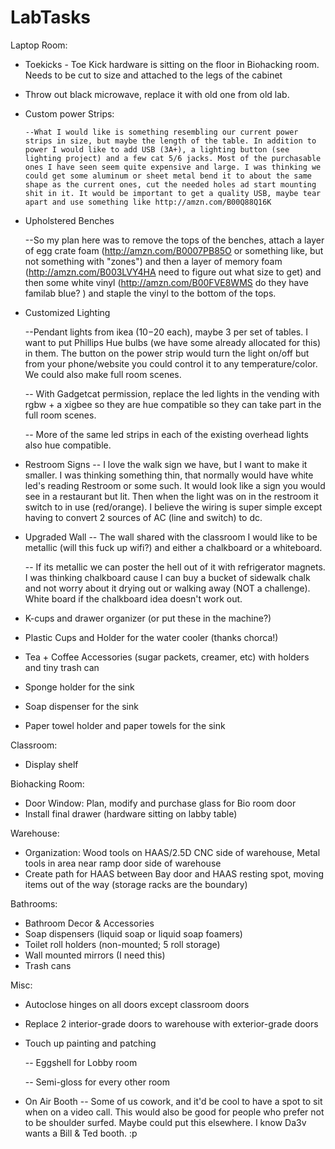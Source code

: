 # LabTasks
Laptop Room:

  - Toekicks - Toe Kick hardware is sitting on the floor in Biohacking room. Needs to be cut to size and attached to the legs of the cabinet

  - Throw out black microwave, replace it with old one from old lab.

  - Custom power Strips:

        --What I would like is something resembling our current power strips in size, but maybe the length of the table. In addition to power I would like to add USB (3A+), a lighting button (see lighting project) and a few cat 5/6 jacks. Most of the purchasable ones I have seen seem quite expensive and large. I was thinking we could get some aluminum or sheet metal bend it to about the same shape as the current ones, cut the needed holes ad start mounting shit in it. It would be important to get a quality USB, maybe tear apart and use something like http://amzn.com/B00Q88Q16K

  - Upholstered Benches

       --So my plan here was to remove the tops of the benches, attach a layer of egg crate foam (http://amzn.com/B0007PB85O or something like, but not something with "zones") and then a layer of memory foam (http://amzn.com/B003LVY4HA need to figure out what size to get) and then some white vinyl (http://amzn.com/B00FVE8WMS do they have familab blue? ) and staple the vinyl to the bottom of the tops.

  - Customized Lighting

       --Pendant lights from ikea ($10-$20 each), maybe 3 per set of tables. I want to put Phillips Hue bulbs (we have some already allocated for this) in them. The button on the power strip would turn the light on/off but from your phone/website you could control it to any temperature/color. We could also make full room scenes.
       
       -- With Gadgetcat permission, replace the led lights in the vending with rgbw + a xigbee so they are hue compatible so they can take part in the full room scenes.
        
      -- More of the same led strips in each of the existing overhead lights also hue compatible.

  - Restroom Signs
      -- I love the walk sign we have, but I want to make it smaller. I was thinking something thin, that normally would have white led's reading Restroom or some such. It would look like a sign you would see in a restaurant but lit. Then when the light was on in the restroom it switch to in use (red/orange). I believe the wiring is super simple except having to convert 2 sources of AC (line and switch) to dc.

  - Upgraded Wall
      -- The wall shared with the classroom I would like to be metallic (will this fuck up wifi?) and either a chalkboard or a whiteboard.

      -- If its metallic we can poster the hell out of it with refrigerator magnets.
I was thinking chalkboard cause I can buy a bucket of sidewalk chalk and not worry about it drying out or walking away (NOT a challenge). White board if the chalkboard idea doesn't work out.


  - K-cups and drawer organizer (or put these in the machine?)
  - Plastic Cups and Holder for the water cooler  (thanks chorca!)
  - Tea + Coffee Accessories (sugar packets, creamer, etc) with holders and tiny trash can
  - Sponge holder for the sink
  - Soap dispenser for the sink
  - Paper towel holder and paper towels for the sink




Classroom:
  - Display shelf

Biohacking Room:
  - Door Window: Plan, modify and purchase glass for Bio room door
  - Install final drawer (hardware sitting on labby table)

Warehouse:
  - Organization: Wood tools on HAAS/2.5D CNC side of warehouse, Metal tools in area near ramp door side of warehouse
  - Create path for HAAS between Bay door and HAAS resting spot, moving items out of the way (storage racks are the boundary) 

Bathrooms:
  - Bathroom Decor & Accessories
  - Soap dispensers (liquid soap or liquid soap foamers)
  - Toilet roll holders (non-mounted; 5 roll storage)
  - Wall mounted mirrors (I need this)
  - Trash cans


Misc:
  - Autoclose hinges on all doors except classroom doors
  - Replace 2 interior-grade doors to warehouse with exterior-grade doors
  - Touch up painting and patching

      -- Eggshell for Lobby room

      -- Semi-gloss for every other room

  - On Air Booth
      -- Some of us cowork, and it'd be cool to have a spot to sit when on a video call. This would also be good for people who prefer not to be shoulder surfed. Maybe could put this elsewhere. I know Da3v wants a Bill & Ted booth. :p
